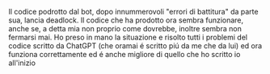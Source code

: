 Il codice podrotto dal bot, dopo innummerovoli "errori di battitura" da parte sua, lancia deadlock.
Il codice che ha prodotto ora sembra funzionare, anche se, a detta mia non proprio come dovrebbe, inoltre sembra non fermarsi mai.
Ho preso in mano la situazione e risolto tutti i problemi del codice scritto da ChatGPT (che oramai é scritto piú da me che da lui) ed ora funziona correttamente ed é anche migliore di quello che ho scritto io all'inizio